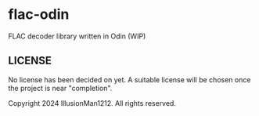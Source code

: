 # flac-odin

FLAC decoder library written in Odin (WIP)

## LICENSE
No license has been decided on yet. A suitable license will be chosen once the project is near "completion".

Copyright 2024 IllusionMan1212. All rights reserved.
